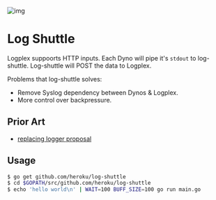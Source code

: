 ![img](http://f.cl.ly/items/3o1i1M3i250F1j0Y3r2O/Space-shuttle-Endeavour-008.jpeg)

# Log Shuttle

Logplex suppoorts HTTP inputs. Each Dyno will pipe it's `stdout` to log-shuttle. Log-shuttle will POST the data to Logplex. 

Problems that log-shuttle solves:

* Remove Syslog dependency between Dynos & Logplex.
* More control over backpressure.

## Prior Art

* [replacing logger proposal](https://github.com/heroku/runtime-docs/blob/master/replacing-logger-proposal.md)

## Usage

```bash
$ go get github.com/heroku/log-shuttle
$ cd $GOPATH/src/github.com/heroku/log-shuttle
$ echo 'hello world\n' | WAIT=100 BUFF_SIZE=100 go run main.go
```
